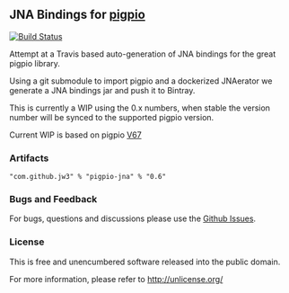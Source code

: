 JNA Bindings for [pigpio](https://github.com/joan2937/pigpio)
---
[![Build Status](https://travis-ci.org/jw3/pigpio-jna.svg?branch=master)](https://travis-ci.org/jw3/pigpio-jna)

Attempt at a Travis based auto-generation of JNA bindings for the great pigpio library.

Using a git submodule to import pigpio and a dockerized JNAerator we generate a JNA bindings jar and push it to Bintray.

This is currently a WIP using the 0.x numbers, when stable the version number will be synced to the supported pigpio version.

Current WIP is based on pigpio [V67](https://github.com/joan2937/pigpio/commit/934874be2fa34a525beb33e8cb75e378df587860)

### Artifacts

```"com.github.jw3" % "pigpio-jna" % "0.6"```

### Bugs and Feedback

For bugs, questions and discussions please use the [Github Issues](https://github.com/jw3/pigpio-jna/issues).

### License

This is free and unencumbered software released into the public domain.

For more information, please refer to <http://unlicense.org/>
